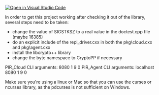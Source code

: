 [![Open in Visual Studio Code](https://classroom.github.com/assets/open-in-vscode-2e0aaae1b6195c2367325f4f02e2d04e9abb55f0b24a779b69b11b9e10269abc.svg)](https://classroom.github.com/online_ide?assignment_repo_id=19434679&assignment_repo_type=AssignmentRepo)

In order to get this project working after checking it out of the library, several steps need to be taken:

- change the value of SIGSTKSZ to a real value in the doctest.cpp file (maybe 16385)
- do an explicit include of the repl_driver.cxx in both the pkg\cloud.cxx and pkg\agent.cxx
- install the libcrypto++ library
- change the byte namespace to CryptoPP if necessary

PIR_Cloud CLI arguments: 8080 1 9 0
PIR_Agent CLI arguments: localhost 8080 1 9 0

Make sure you're using a linux or Mac so that you can use the curses or ncurses library, as the pdcurses is not sufficient on Windows. 